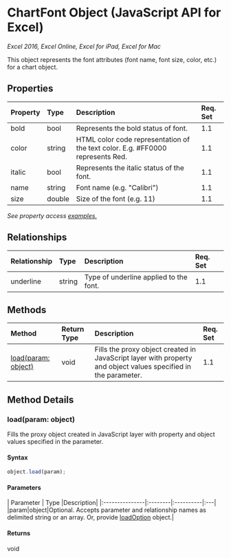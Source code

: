 # ChartFont Object (JavaScript API for Excel)

_Excel 2016, Excel Online, Excel for iPad, Excel for Mac_

This object represents the font attributes (font name, font size, color, etc.) for a chart object.

## Properties

| Property	   | Type	|Description| Req. Set|
|:---------------|:--------|:----------|:----|
|bold|bool|Represents the bold status of font.|1.1||
|color|string|HTML color code representation of the text color. E.g. #FF0000 represents Red.|1.1||
|italic|bool|Represents the italic status of the font.|1.1||
|name|string|Font name (e.g. "Calibri")|1.1||
|size|double|Size of the font (e.g. 11)|1.1||

_See property access [examples.](#property-access-examples)_

## Relationships
| Relationship | Type	|Description| Req. Set|
|:---------------|:--------|:----------|:----|
|underline|string|Type of underline applied to the font.|1.1||

## Methods

| Method		   | Return Type	|Description| Req. Set|
|:---------------|:--------|:----------|:----|
|[load(param: object)](#loadparam-object)|void|Fills the proxy object created in JavaScript layer with property and object values specified in the parameter.|1.1|

## Method Details


### load(param: object)
Fills the proxy object created in JavaScript layer with property and object values specified in the parameter.

#### Syntax
```js
object.load(param);
```

#### Parameters
| Parameter	   | Type	|Description|
|:---------------|:--------|:----------|:---|
|param|object|Optional. Accepts parameter and relationship names as delimited string or an array. Or, provide [loadOption](loadoption.md) object.|

#### Returns
void
